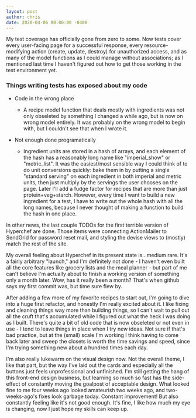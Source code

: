 ```yaml
---
layout: post
author: chris
date: 2020-04-06 00:00:00 -0400
---
```


My test coverage has officially gone from zero to some. Now tests cover every
user-facing page for a successful response, every resource-modifying action
(create, update, destroy) for unauthorized access, and as many of the model
functions as I could manage without associations; as I mentioned last time I
haven't figured out how to get those working in the test environment yet. 

### Things writing tests has exposed about my code 
  - Code in the wrong place
    - A recipe model function that deals mostly with ingredients was not only
      obseleted by something I changed a while ago, but is now on wrong model
      entirely. It was probably on the wrong model to begin with, but I
      couldn't see that when I wrote it.

  - Not enough done programatically 
    - Ingredient units are stored in a hash of arrays, and each element of the
      hash has a reasonably long name like "imperial\_show" or "metric\_list".
      It was the easiest/most sensible way I could think of to do unit
      conversions quickly: bake them in by putting a single "standard serving"
      on each ingredient in both imperial and metric units, then just multiply
      by the servings the user chooses on the page. Later I'll add a fudge
      factor for recipes that are more than just protein+veg+starch.  However,
      every time I want to build a new ingredient for a test, I have
      to write out the whole hash with all the long names, because I never
      thought of making a function to build the hash in one place.

In other news, the last couple TODOs for the first terrible version of
Hyperchef are done. Those items were connecting ActionMailer to SendGrid for
password reset mail, and styling the devise views to (mostly) match the rest of
the site.

My overall feeling about Hyperchef in its present state is...medium rare. It's
a fairly arbitrary "launch," and I'm definitely not done - I haven't even built
all the core features like grocery lists and the meal planner - but part of me
can't believe I'm actually about to finish a working version of something only
a month later. Wow, has it really been a month? That's when github says my
first commit was, but time sure flew by. 

After adding a few more of my favorite recipes to start out, I'm going to dive
into a huge first refactor, and honestly I'm really excited about it. I like
fixing and cleaning things way more than building things, so I can't wait to
pull out all the cruft that's accumulated while I figured out what the heck I
was doing as I built. There's quite a bit of old code that is now obseleted or
not even in use - I tend to leave things in place when I try new ideas. Not
sure if that's bad practice, but at the (small) scale I'm working I think
having to come back later and sweep the closets is worth the time savings and
speed, since I'm trying something new about a hundred times each day.

I'm also really lukewarm on the visual design now. Not the overall theme, I
like that part, but the way I've laid out the cards and especially all the
buttons just feels unprofessional and unfinished. I'm still getting the hang of
this front-end design business, but learning so much so fast has the
side-effect of constantly moving the goalpost of acceptable design. What looked
fine to me four weeks ago looked amateurish two weeks ago, and two-weeks-ago's
fixes look garbage today. Constant improvement! But also constantly feeling
like it's not good enough. It's fine, I like how much my eye is changing, now I
just hope my skills can keep up.
